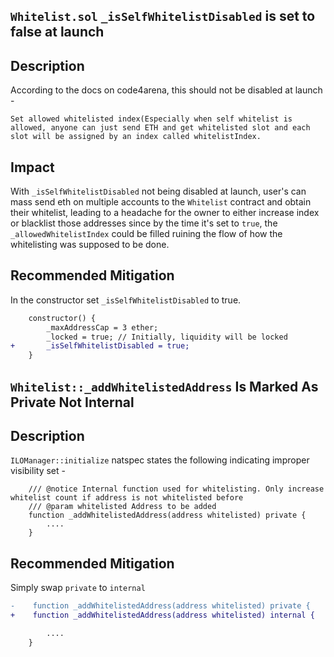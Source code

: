 ## `Whitelist.sol` `_isSelfWhitelistDisabled` is set to false at launch

## Description
According to the docs on code4arena, this should not be disabled at launch -
```
Set allowed whitelisted index(Especially when self whitelist is allowed, anyone can just send ETH and get whitelisted slot and each slot will be assigned by an index called whitelistIndex.
```

## Impact
With `_isSelfWhitelistDisabled` not being disabled at launch, user's can mass send eth on multiple accounts to the `Whitelist` contract and obtain their whitelist, leading to a headache for the owner to either increase index or blacklist those addresses since by the time it's set to `true`, the `_allowedWhitelistIndex` could be filled ruining the flow of how the whitelisting was supposed to be done.

## Recommended Mitigation
In the constructor set `_isSelfWhitelistDisabled` to true.
```diff
    constructor() {
        _maxAddressCap = 3 ether;
        _locked = true; // Initially, liquidity will be locked
+       _isSelfWhitelistDisabled = true;
    }
```

## `Whitelist::_addWhitelistedAddress` Is Marked As Private Not Internal

## Description
`ILOManager::initialize` natspec states the following indicating improper visibility set -
```
    /// @notice Internal function used for whitelisting. Only increase whitelist count if address is not whitelisted before
    /// @param whitelisted Address to be added
    function _addWhitelistedAddress(address whitelisted) private {
        ....
    }
```

## Recommended Mitigation
Simply swap `private` to `internal`
```diff
-    function _addWhitelistedAddress(address whitelisted) private {
+    function _addWhitelistedAddress(address whitelisted) internal {

        ....
    }
```
